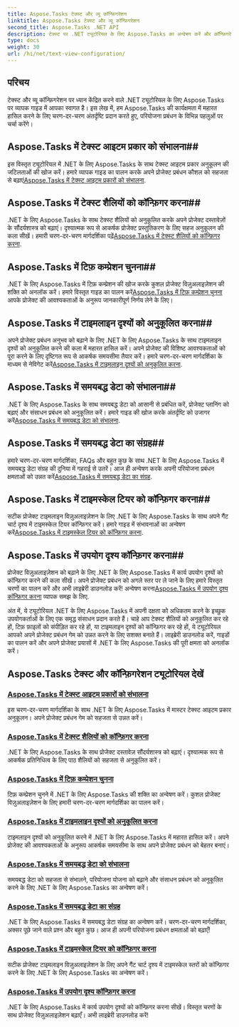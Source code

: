 ```yaml
---
title: Aspose.Tasks टेक्स्ट और व्यू कॉन्फ़िगरेशन
linktitle: Aspose.Tasks टेक्स्ट और व्यू कॉन्फ़िगरेशन
second_title: Aspose.Tasks .NET API
description: टेक्स्ट पर .NET ट्यूटोरियल के लिए Aspose.Tasks का अन्वेषण करें और कॉन्फ़िगरेशन देखें। बेहतर प्रोजेक्ट प्रबंधन के लिए मास्टर टेक्स्ट शैलियाँ, टिफ़ कम्प्रेशन, टाइमलाइन दृश्य और बहुत कुछ।
type: docs
weight: 30
url: /hi/net/text-view-configuration/
---
```

## परिचय

टेक्स्ट और व्यू कॉन्फ़िगरेशन पर ध्यान केंद्रित करने वाले .NET ट्यूटोरियल के लिए Aspose.Tasks पर व्यापक गाइड में आपका स्वागत है। इस लेख में, हम Aspose.Tasks की कार्यक्षमता में महारत हासिल करने के लिए चरण-दर-चरण अंतर्दृष्टि प्रदान करते हुए, परियोजना प्रबंधन के विभिन्न पहलुओं पर चर्चा करेंगे।

## Aspose.Tasks में टेक्स्ट आइटम प्रकार को संभालना## 
 इस विस्तृत ट्यूटोरियल में .NET के लिए Aspose.Tasks के साथ टेक्स्ट आइटम प्रकार अनुकूलन की जटिलताओं की खोज करें। हमारे व्यापक गाइड का पालन करके अपने प्रोजेक्ट प्रबंधन कौशल को सहजता से बढ़ाएं[Aspose.Tasks में टेक्स्ट आइटम प्रकारों को संभालना](./text-item-types/). 

## Aspose.Tasks में टेक्स्ट शैलियों को कॉन्फ़िगर करना## 
.NET के लिए Aspose.Tasks के साथ टेक्स्ट शैलियों को अनुकूलित करके अपने प्रोजेक्ट दस्तावेज़ों के सौंदर्यशास्त्र को बढ़ाएं। दृश्यात्मक रूप से आकर्षक प्रोजेक्ट प्रस्तुतिकरण के लिए सहज अनुकूलन की कला सीखें। हमारी चरण-दर-चरण मार्गदर्शिका पढ़ें[Aspose.Tasks में टेक्स्ट शैलियों को कॉन्फ़िगर करना](./text-styles/).

## Aspose.Tasks में टिफ़ कम्प्रेशन चुनना## 
 .NET के लिए Aspose.Tasks में टिफ़ कम्प्रेशन की खोज करके कुशल प्रोजेक्ट विज़ुअलाइज़ेशन की शक्ति को अनलॉक करें। हमारे विस्तृत गाइड का पालन करें[Aspose.Tasks में टिफ़ कम्प्रेशन चुनना](./tiff-compression/) आपके प्रोजेक्ट की आवश्यकताओं के अनुरूप जानकारीपूर्ण निर्णय लेने के लिए।

## Aspose.Tasks में टाइमलाइन दृश्यों को अनुकूलित करना## 
 अपने प्रोजेक्ट प्रबंधन अनुभव को बढ़ाने के लिए .NET के लिए Aspose.Tasks के साथ टाइमलाइन दृश्यों को अनुकूलित करने की कला में महारत हासिल करें। अपने प्रोजेक्ट की विशिष्ट आवश्यकताओं को पूरा करने के लिए दृष्टिगत रूप से आकर्षक समयसीमा तैयार करें। हमारे चरण-दर-चरण मार्गदर्शिका के माध्यम से नेविगेट करें[Aspose.Tasks में टाइमलाइन दृश्यों को अनुकूलित करना](./timeline-views/).

## Aspose.Tasks में समयबद्ध डेटा को संभालना## 
.NET के लिए Aspose.Tasks के साथ समयबद्ध डेटा को आसानी से प्रबंधित करें, प्रोजेक्ट प्लानिंग को बढ़ाएं और संसाधन प्रबंधन को अनुकूलित करें। हमारे गाइड की खोज करके अंतर्दृष्टि को उजागर करें[Aspose.Tasks में समयबद्ध डेटा को संभालना](./timephased-data/).

## Aspose.Tasks में समयबद्ध डेटा का संग्रह## 
 हमारे चरण-दर-चरण मार्गदर्शिका, FAQs और बहुत कुछ के साथ .NET के लिए Aspose.Tasks में समयबद्ध डेटा संग्रह की दुनिया में गहराई से उतरें। आज ही अन्वेषण करके अपनी परियोजना प्रबंधन क्षमताओं को उन्नत करें[Aspose.Tasks में समयबद्ध डेटा का संग्रह](./timephased-data-collection/).

## Aspose.Tasks में टाइमस्केल टियर को कॉन्फ़िगर करना## 
 सटीक प्रोजेक्ट टाइमलाइन विज़ुअलाइज़ेशन के लिए .NET के लिए Aspose.Tasks के साथ अपने गैंट चार्ट दृश्य में टाइमस्केल टियर कॉन्फ़िगर करें। हमारे गाइड में संभावनाओं का अन्वेषण करें[Aspose.Tasks में टाइमस्केल टियर को कॉन्फ़िगर करना](./timescale-tiers/).

## Aspose.Tasks में उपयोग दृश्य कॉन्फ़िगर करना## 
प्रोजेक्ट विज़ुअलाइज़ेशन को बढ़ाने के लिए .NET के लिए Aspose.Tasks में कार्य उपयोग दृश्यों को कॉन्फ़िगर करने की कला सीखें। अपने प्रोजेक्ट प्रबंधन को अगले स्तर पर ले जाने के लिए हमारे विस्तृत चरणों का पालन करें और अभी लाइब्रेरी डाउनलोड करें! अन्वेषण करना[Aspose.Tasks में उपयोग दृश्य कॉन्फ़िगर करना](./usage-views/) व्यापक समझ के लिए.

अंत में, ये ट्यूटोरियल .NET के लिए Aspose.Tasks में अपनी दक्षता को अधिकतम करने के इच्छुक उपयोगकर्ताओं के लिए एक समृद्ध संसाधन प्रदान करते हैं। चाहे आप टेक्स्ट शैलियों को अनुकूलित कर रहे हों, टिफ़ फ़ाइलों को संपीड़ित कर रहे हों, या टाइमलाइन दृश्यों को कॉन्फ़िगर कर रहे हों, ये ट्यूटोरियल आपको अपने प्रोजेक्ट प्रबंधन गेम को उन्नत करने के लिए सशक्त बनाते हैं। लाइब्रेरी डाउनलोड करें, गाइडों का पालन करें और अपने प्रोजेक्ट प्रयासों में .NET के लिए Aspose.Tasks की पूरी क्षमता को अनलॉक करें।
## Aspose.Tasks टेक्स्ट और कॉन्फ़िगरेशन ट्यूटोरियल देखें
### [Aspose.Tasks में टेक्स्ट आइटम प्रकारों को संभालना](./text-item-types/)
इस चरण-दर-चरण मार्गदर्शिका के साथ .NET के लिए Aspose.Tasks में मास्टर टेक्स्ट आइटम प्रकार अनुकूलन। अपने प्रोजेक्ट प्रबंधन गेम को सहजता से उन्नत करें।
### [Aspose.Tasks में टेक्स्ट शैलियों को कॉन्फ़िगर करना](./text-styles/)
.NET के लिए Aspose.Tasks के साथ प्रोजेक्ट दस्तावेज़ सौंदर्यशास्त्र को बढ़ाएं। दृश्यात्मक रूप से आकर्षक प्रतिनिधित्व के लिए पाठ शैलियों को सहजता से अनुकूलित करें।
### [Aspose.Tasks में टिफ़ कम्प्रेशन चुनना](./tiff-compression/)
टिफ़ कम्प्रेशन चुनने में .NET के लिए Aspose.Tasks की शक्ति का अन्वेषण करें। कुशल प्रोजेक्ट विज़ुअलाइज़ेशन के लिए हमारी चरण-दर-चरण मार्गदर्शिका का पालन करें।
### [Aspose.Tasks में टाइमलाइन दृश्यों को अनुकूलित करना](./timeline-views/)
टाइमलाइन दृश्यों को अनुकूलित करने में .NET के लिए Aspose.Tasks में महारत हासिल करें। अपने प्रोजेक्ट की आवश्यकताओं के अनुरूप आकर्षक समयसीमा के साथ अपने प्रोजेक्ट प्रबंधन को बेहतर बनाएं।
### [Aspose.Tasks में समयबद्ध डेटा को संभालना](./timephased-data/)
समयबद्ध डेटा को सहजता से संभालने, परियोजना योजना को बढ़ाने और संसाधन प्रबंधन को अनुकूलित करने के लिए .NET के लिए Aspose.Tasks का अन्वेषण करें।
### [Aspose.Tasks में समयबद्ध डेटा का संग्रह](./timephased-data-collection/)
.NET के लिए Aspose.Tasks में समयबद्ध डेटा संग्रह का अन्वेषण करें। चरण-दर-चरण मार्गदर्शिका, अक्सर पूछे जाने वाले प्रश्न और बहुत कुछ। आज ही अपनी परियोजना प्रबंधन क्षमताओं को बढ़ाएँ!
### [Aspose.Tasks में टाइमस्केल टियर को कॉन्फ़िगर करना](./timescale-tiers/)
सटीक प्रोजेक्ट टाइमलाइन विज़ुअलाइज़ेशन के लिए अपने गैंट चार्ट दृश्य में टाइमस्केल स्तरों को कॉन्फ़िगर करने के लिए .NET के लिए Aspose.Tasks का अन्वेषण करें।
### [Aspose.Tasks में उपयोग दृश्य कॉन्फ़िगर करना](./usage-views/)
.NET के लिए Aspose.Tasks में कार्य उपयोग दृश्यों को कॉन्फ़िगर करना सीखें। विस्तृत चरणों के साथ प्रोजेक्ट विज़ुअलाइज़ेशन बढ़ाएँ। अभी लाइब्रेरी डाउनलोड करें!